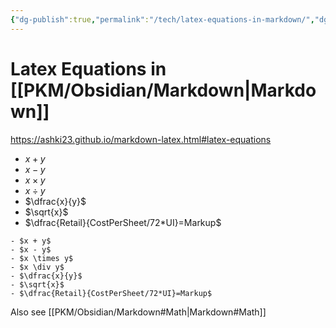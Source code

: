 ```yaml
---
{"dg-publish":true,"permalink":"/tech/latex-equations-in-markdown/","dgHomeLink":true,"dgPassFrontmatter":false}
---
```



# Latex Equations in [[PKM/Obsidian/Markdown|Markdown]]

https://ashki23.github.io/markdown-latex.html#latex-equations

- $x + y$
- $x - y$
- $x \times y$
- $x \div y$
- $\dfrac{x}{y}$
- $\sqrt{x}$
- $\dfrac{Retail}{CostPerSheet/72*UI}=Markup$

```
- $x + y$
- $x - y$
- $x \times y$ 
- $x \div y$
- $\dfrac{x}{y}$
- $\sqrt{x}$
- $\dfrac{Retail}{CostPerSheet/72*UI}=Markup$
```

Also see [[PKM/Obsidian/Markdown#Math|Markdown#Math]]
